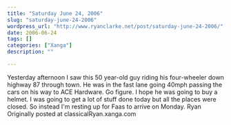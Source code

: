 ```yaml
---
title: "Saturday June 24, 2006"
slug: "saturday-june-24-2006"
wordpress_url: "http://www.ryanclarke.net/post/saturday-june-24-2006/"
date: 2006-06-24
tags: []
categories: ["Xanga"]
description: ""

---
```


Yesterday afternoon I saw this 50 year-old guy riding his four-wheeler down highway 87 through town. He was in the fast lane going 40mph passing the cars on his way to ACE Hardware. Go figure. I hope he was going to buy a helmet.
I was going to get a lot of stuff done today but all the places were closed. So instead I'm resting up for Faas to arrive on Monday.
Ryan
Originally posted at classicalRyan.xanga.com

